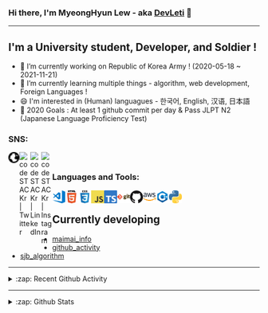 ### Hi there, I'm MyeongHyun Lew - aka [DevLeti][website] 👋

---

## I'm a University student, Developer, and Soldier !

- 🔭 I’m currently working on Republic of Korea Army ! (2020-05-18 ~ 2021-11-21)
- 🌱 I’m currently learning multiple things - algorithm, web development, Foreign Languages !
- 😄 I'm interested in (Human) languagues - 한국어, English, 汉语, 日本語
- 🥅 2020 Goals : At least 1 github commit per day & Pass JLPT N2 (Japanese Language Proficiency Test)



### SNS:

[<img align="left" alt="codeSTACKr.com" width="22px" src="https://raw.githubusercontent.com/iconic/open-iconic/master/svg/globe.svg" />][website]
[<img align="left" alt="codeSTACKr | Twitter" width="22px" src="https://cdn.jsdelivr.net/npm/simple-icons@v3/icons/twitter.svg" />][twitter]
[<img align="left" alt="codeSTACKr | LinkedIn" width="22px" src="https://cdn.jsdelivr.net/npm/simple-icons@v3/icons/linkedin.svg" />][linkedin]
[<img align="left" alt="codeSTACKr | Instagram" width="22px" src="https://cdn.jsdelivr.net/npm/simple-icons@v3/icons/instagram.svg" />][instagram]



<br />

### Languages and Tools:

<img align="left" alt="Visual Studio Code" width="26px" src="https://raw.githubusercontent.com/github/explore/80688e429a7d4ef2fca1e82350fe8e3517d3494d/topics/visual-studio-code/visual-studio-code.png" />

<img align="left" alt="HTML5" width="26px" src="https://raw.githubusercontent.com/github/explore/80688e429a7d4ef2fca1e82350fe8e3517d3494d/topics/html/html.png" />

<img align="left" alt="CSS3" width="26px" src="https://raw.githubusercontent.com/github/explore/80688e429a7d4ef2fca1e82350fe8e3517d3494d/topics/css/css.png" />

<img align="left" alt="JavaScript" width="26px" src="https://raw.githubusercontent.com/github/explore/80688e429a7d4ef2fca1e82350fe8e3517d3494d/topics/javascript/javascript.png" />

<img align="left" alt="TypeScript" width="26px" src="https://raw.githubusercontent.com/DevLeti/DevLeti/master/img/ts-logo-128.png" />

<img align="left" alt="Git" width="26px" src="https://raw.githubusercontent.com/github/explore/80688e429a7d4ef2fca1e82350fe8e3517d3494d/topics/git/git.png" />

<img align="left" alt="GitHub" width="26px" src="https://raw.githubusercontent.com/github/explore/78df643247d429f6cc873026c0622819ad797942/topics/github/github.png" />

<img align="left" alt="AWS" width="26px" src="https://raw.githubusercontent.com/DevLeti/DevLeti/master/img/AWS_logo_RGB_square.png" />

<img align="left" alt="CPP" width="26px" src="https://raw.githubusercontent.com/DevLeti/DevLeti/master/img/cpp.png" />

<img align="left" alt="Python" width="26px" src="https://raw.githubusercontent.com/DevLeti/DevLeti/master/img/Python.png" />

<br />

## Currently developing

- [maimai_info](https://github.com/DevLeti/maimai_info)
- [github_activity](https://github.com/DevLeti/maimai_info)
- [sjb_algorithm](https://github.com/DevLeti/sjb_algorithm)

---

<details>
  <summary>:zap: Recent Github Activity</summary>
  <!--START_SECTION:activity-->
1. ❗️ Reopened issue [#1](https://github.com//DevLeti/DevLeti/issues/1) in [DevLeti/DevLeti](https://github.com//DevLeti/DevLeti)
2. ❗️ Closed issue [#1](https://github.com//DevLeti/DevLeti/issues/1) in [DevLeti/DevLeti](https://github.com//DevLeti/DevLeti)
3. ❗️ Opened issue [#1](https://github.com//DevLeti/DevLeti/issues/1) in [DevLeti/DevLeti](https://github.com//DevLeti/DevLeti)
  <!--END_SECTION:activity-->
</details>

---

<details>
  <summary>:zap: Github Stats</summary>
  <img align="left" alt="DevLeti's Github Stats" src="https://github-readme-stats.codestackr.vercel.app/api?username=DevLeti&show_icons=true&hide_border=true" />
</details>



[twitter]: https://twitter.com/devleti__
[instagram]: https://instagram.com/leti__ins
[website]: https://imleti.dev
[linkedin]: https://www.linkedin.com/in/devleti



<!--
**DevLeti/DevLeti** is a ✨ _special_ ✨ repository because its `README.md` (this file) appears on your GitHub profile.

Here are some ideas to get you started:

- 🔭 I’m currently working on ...
- 🌱 I’m currently learning ...
- 👯 I’m looking to collaborate on ...
- 🤔 I’m looking for help with ...
- 💬 Ask me about ...
- 📫 How to reach me: ...
- 😄 Pronouns: ...
- ⚡ Fun fact: ...
-->
